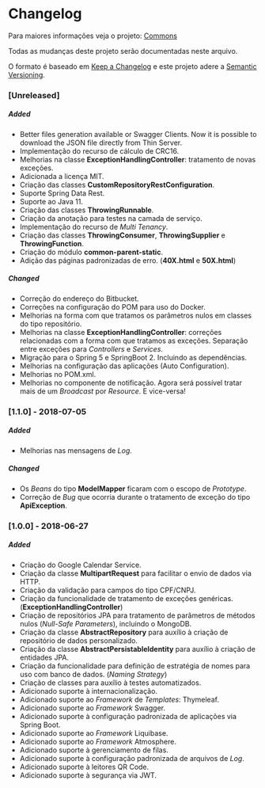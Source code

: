 # Changelog

Para maiores informações veja o projeto: [Commons](common/README.md)

Todas as mudanças deste projeto serão documentadas neste arquivo.

O formato é baseado em [Keep a Changelog](http://keepachangelog.com/en/1.0.0/)
e este projeto adere a [Semantic Versioning](http://semver.org/spec/v2.0.0.html).

### [Unreleased]

##### Added
- Better files generation available or Swagger Clients. Now it is possible to download the JSON file directly from Thin Server.
- Implementação do recurso de cálculo de CRC16.
- Melhorias na classe **ExceptionHandlingController**: tratamento de novas exceções.
- Adicionada a licença MIT.
- Criação das classes **CustomRepositoryRestConfiguration**.
- Suporte Spring Data Rest.
- Suporte ao Java 11.
- Criação das classes **ThrowingRunnable**.
- Criação da anotação para testes na camada de serviço.
- Implementação do recurso de _Multi Tenancy_.
- Criação das classes **ThrowingConsumer**, **ThrowingSupplier** e **ThrowingFunction**.
- Criação do módulo **common-parent-static**.
- Adição das páginas padronizadas de erro. (**40X.html** e **50X.html**)

##### Changed
- Correção do endereço do Bitbucket.
- Correções na configuração do POM para uso do Docker.
- Melhorias na forma com que tratamos os parâmetros nulos em classes do tipo repositório.
- Melhorias na classe **ExceptionHandlingController**: correções relacionadas com a forma com que tratamos as exceções. Separação entre exceções para _Controllers_ e _Services_.
- Migração para o Spring 5 e SpringBoot 2. Incluindo as dependências.
- Melhorias na configuração das aplicações (Auto Configuration).
- Melhorias no POM.xml.
- Melhorias no componente de notificação. Agora será possível tratar mais de um _Broadcast_ por _Resource_. E vice-versa!

### [1.1.0] - 2018-07-05

##### Added
- Melhorias nas mensagens de _Log_.

##### Changed
- Os _Beans_ do tipo **ModelMapper** ficaram com o escopo de _Prototype_.
- Correção de _Bug_ que ocorria durante o tratamento de exceção do tipo **ApiException**.

### [1.0.0] - 2018-06-27

##### Added
- Criação do Google Calendar Service.
- Criação da classe **MultipartRequest** para facilitar o envio de dados via HTTP.
- Criação da validação para campos do tipo CPF/CNPJ.
- Criação da funcionalidade de tratamento de exceções genéricas. (**ExceptionHandlingController**)
- Criação de repositórios JPA para tratamento de parâmetros de métodos nulos (_Null-Safe Parameters_), incluindo o MongoDB.
- Criação da classe **AbstractRepository** para auxílio à criação de repositório de dados personalizado.
- Criação da classe **AbstractPersistableIdentity** para auxílio à criação de entidades JPA.
- Criação da funcionalidade para definição de estratégia de nomes para uso com banco de dados. (_Naming Strategy_)
- Criação de classes para auxílio à testes automatizados.
- Adicionado suporte à internacionalização.
- Adicionado suporte ao _Framework_ de _Templates_: Thymeleaf.
- Adicionado suporte ao _Framework_ Swagger.
- Adicionado suporte à configuração padronizada de aplicações via Spring Boot.
- Adicionado suporte ao _Framework_ Liquibase.
- Adicionado suporte ao _Framework_ Atmosphere.
- Adicionado suporte à gerenciamento de filas.
- Adicionado suporte à configuração padronizada de arquivos de _Log_.
- Adicionado suporte à leitores QR Code.
- Adicionado suporte à segurança via JWT.